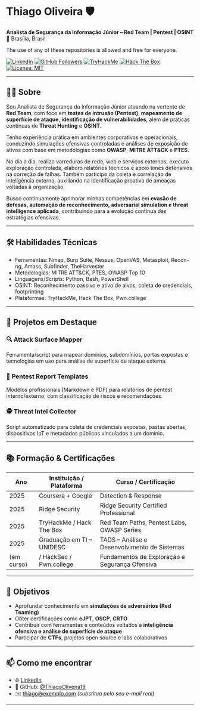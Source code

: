  # Thiago Oliveira 🛡️  
**Analista de Segurança da Informação Júnior – Red Team | Pentest | OSINT**  
📍 Brasília, Brasil

The use of any of these repositories is allowed and free for everyone.

[![LinkedIn](https://img.shields.io/badge/-LinkedIn-0A66C2?style=flat&logo=linkedin&logoColor=white)](https://www.linkedin.com/in/thiagooliveira19/)
[![GitHub Followers](https://img.shields.io/github/followers/ThiagoOliveira19?label=Seguidores&style=social)](https://github.com/ThiagoOliveira19)
[![TryHackMe](https://img.shields.io/badge/TryHackMe-%2312100E.svg?style=flat&logo=tryhackme&logoColor=white)](https://tryhackme.com/)
[![Hack The Box](https://img.shields.io/badge/Hack%20The%20Box-111927?style=flat&logo=hackthebox&logoColor=9FEF00)](https://app.hackthebox.com/)
[![License: MIT](https://img.shields.io/badge/license-MIT-green)](./LICENSE)

---

## 👨‍💻 Sobre

Sou Analista de Segurança da Informação Júnior atuando na vertente de **Red Team**, com foco em **testes de intrusão (Pentest)**, **mapeamento de superfície de ataque**, **identificação de vulnerabilidades**, além de práticas contínuas de **Threat Hunting** e **OSINT**.

Tenho experiência prática em ambientes corporativos e operacionais, conduzindo simulações ofensivas controladas e análises de exposição de ativos com base em metodologias como **OWASP**, **MITRE ATT&CK** e **PTES**.  

No dia a dia, realizo varreduras de rede, web e serviços externos, executo exploração controlada, elaboro relatórios técnicos e apoio times defensivos na correção de falhas. Também participo da coleta e correlação de inteligência externa, auxiliando na identificação proativa de ameaças voltadas à organização.

Busco continuamente aprimorar minhas competências em **evasão de defesas, automação de reconhecimento, adversarial simulation e threat intelligence aplicada**, contribuindo para a evolução contínua das estratégias ofensivas.

---

## 🛠️ Habilidades Técnicas

- Ferramentas: Nmap, Burp Suite, Nessus, OpenVAS, Metasploit, Recon-ng, Amass, Subfinder, TheHarvester  
- Metodologias: MITRE ATT&CK, PTES, OWASP Top 10  
- Linguagens/Scripts: Python, Bash, PowerShell  
- OSINT: Reconhecimento passivo e ativo de alvos, coleta de credenciais, footprinting  
- Plataformas: TryHackMe, Hack The Box, Pwn.college

---

## 📂 Projetos em Destaque

### 🔍 **Attack Surface Mapper**
Ferramenta/script para mapear domínios, subdomínios, portas expostas e tecnologias em uso para análise de superfície de ataque externa.

### 🧪 **Pentest Report Templates**
Modelos profissionais (Markdown e PDF) para relatórios de pentest interno/externo, com classificação de riscos e recomendações.

### 🕵️ **Threat Intel Collector**
Script automatizado para coleta de credenciais expostas, pastas abertas, dispositivos IoT e metadados públicos vinculados a um domínio.

---

## 📚 Formação & Certificações

| Ano      | Instituição / Plataforma        | Curso / Certificação                             |
|----------|----------------------------------|--------------------------------------------------|
| 2025     | Coursera + Google                | Detection & Response                             |
| 2025     | Ridge Security                   | Ridge Security Certified Professional            |
| 2025     | TryHackMe / Hack The Box         | Red Team Paths, Pentest Labs, OWASP Series       |
| 2025     | Graduação em TI – UNIDESC        | TADS – Análise e Desenvolvimento de Sistemas     |
| (em curso) |  / HackSec / Pwn.college       | Fundamentos de Exploração e Segurança Ofensiva   |

---

## 🎯 Objetivos

- Aprofundar conhecimento em **simulações de adversários (Red Teaming)**  
- Obter certificações como **eJPT**, **OSCP**, **CRTO**  
- Contribuir com ferramentas e conteúdos voltados à **inteligência ofensiva e análise de superfície de ataque**  
- Participar de **CTFs**, projetos open source e labs colaborativos  

---

## 📫 Como me encontrar

- 🌐 [LinkedIn](https://www.linkedin.com/in/thiagooliveira19/)  
- 💼 GitHub: [@ThiagoOliveira19](https://github.com/ThiagoOliveira19)  
- ✉️ thiago@exemplo.com *(substitua pelo seu e-mail real)*

---

